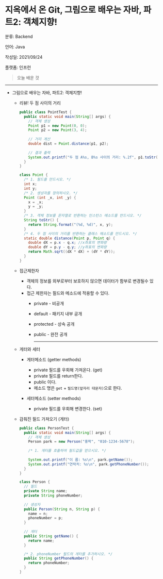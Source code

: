 # 지옥에서 온 Git, 그림으로 배우는 자바, 파트2: 객체지향!

분류: Backend

언어: Java

작성일: 2021/09/24

플랫폼: 인프런

> 오늘 배운 것
> 

---

- 그림으로 배우는 자바, 파트2: 객체지향!
    - 리뷰! 두 점 사이의 거리
        
        ```java
        public class PointTest {
          public static void main(String[] args) {
            // 객체 생성
            Point p1 = new Point(0, 0);
            Point p2 = new Point(3, 4);
            
            // 거리 계산
            double dist = Point.distance(p1, p2);
            
            // 결과 출력
            System.out.printf("두 점 A%s, B%s 사이의 거리: %.2f", p1.toStr(), p2.toStr(), dist);
          }
        }
        
        class Point {
          /* 1. 필드를 만드시오. */
          int x;
          int y;
          /* 2. 생성자를 정의하시오. */
          Point (int _x, int _y) {
            x = _x;
            y = _y;
          }
          /* 3. 객체 정보를 문자열로 반환하는 인스턴스 메소드를 만드시오. */
          String toStr() {
            return String.format("(%d, %d)", x, y);
          }
          /* 4. 두 점 사이의 거리를 반환하는 클래스 메소드를 만드시오. */
          static double distance(Point p, Point q) {
            double dX = p.x - q.x; //x좌표의 변화량
            double dY = p.y - q.y; //y좌표의 변화량
            return Math.sqrt((dX * dX) + (dY * dY));
          }
        }
        ```
        
    - 접근제한자
        - 객체의 정보를 외부로부터 보호하지 않으면 데이터가 함부로 변경될수 있다.
        - 접근 제한자는 필드와 메소드에 적용할 수 있다.
            - private - 비공개
            - default - 패키지 내부 공개
            - protected - 상속 공개
            - public - 완전 공개
                
                ---
                
    - 게터와 세터
        - 게터메소드 (getter methods)
            - private 필드를 우회해 가져온다. (get)
            - private 필드를 return한다.
            - public 이다.
            - 메소드 명은 `get` + `필드명(앞자리 대문자)`으로 한다.
            
        - 세터메소드 (setter methods)
            - private 필드를 우회해 변경한다. (set)
    - 감춰진 필드 가져오기 (게터)
        
        ```java
        public class PersonTest {
          public static void main(String[] args) {
            // 객체 생성
            Person park = new Person("홍팍", "010-1234-5678");
            
            /* 1. 게터를 호출하여 필드값을 얻으시오. */
            
            System.out.printf("이 름: %s\n", park.getName());
            System.out.printf("연락처: %s\n", park.getPhoneNumber());
          }
        }
        
        class Person {
          // 필드
          private String name;
          private String phoneNumber;
          
          // 생성자
          public Person(String n, String p) {
            name = n;
            phoneNumber = p;
          }
          
          // 게터
          public String getName() {
            return name;
          }
        
          /* 2. phoneNumber 필드의 게터를 추가하시오. */  
          public String getPhoneNumber() {
            return phoneNumber;
          }
        }
        ```
        
    

